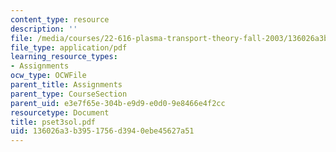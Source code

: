 ```yaml
---
content_type: resource
description: ''
file: /media/courses/22-616-plasma-transport-theory-fall-2003/136026a3b3951756d3940ebe45627a51_pset3sol.pdf
file_type: application/pdf
learning_resource_types:
- Assignments
ocw_type: OCWFile
parent_title: Assignments
parent_type: CourseSection
parent_uid: e3e7f65e-304b-e9d9-e0d0-9e8466e4f2cc
resourcetype: Document
title: pset3sol.pdf
uid: 136026a3-b395-1756-d394-0ebe45627a51
---
```

